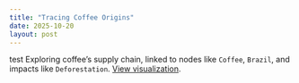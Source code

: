 ```yaml
---
title: "Tracing Coffee Origins"
date: 2025-10-20
layout: post
---
```


test
Exploring coffee’s supply chain, linked to nodes like `Coffee`, `Brazil`, and impacts like `Deforestation`. [View visualization](#).
